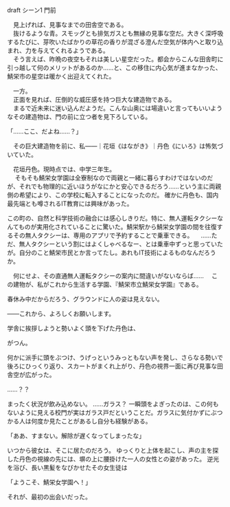 draft シーン1 門前

　見上げれば、見事なまでの田舎空である。  
　抜けるような青。スモッグとも排気ガスとも無縁の見事な空だ。大きく深呼吸するたびに、芽吹いたばかりの草花の香りが混ざる澄んだ空気が体内へと取り込まれ、力を与えてくれるようである。  
　そう言えば、昨晩の夜空もそれは美しい星空だった。都会からこんな田舎町に引っ越して何のメリットがあるのか……と、この移住に内心気が進まなかった、鯖栄市の星空は暖かく出迎えてくれた。

　一方。  
　正面を見れば、圧倒的な威圧感を持つ巨大な建造物である。  
　まるで近未来に迷い込んだようだ。こんな山奥には場違いと言ってもいいようなその建造物は、門の前に立つ者を見下ろしている。

「……ここ、だよね……？」

　その巨大建造物を前に、私――｜花垣《はながき》｜丹色《にいろ》は怖気づいていた。

　花垣丹色。現時点では、中学三年生。  
　
そもそも鯖栄女学園は全寮制なので両親と一緒に暮らすわけではないのだが、それでも物理的に近いほうがなにかと安心できるだろう……という主に両親側の希望により、この学校に転入することになったのだ。
確かに丹色も、国内最先端とも噂されるIT教育には興味があった。


この町の、自然と科学技術の融合には感心しきりだ。特に、無人運転タクシーなんてものが実用化されていることに驚いた。鯖栄駅から鯖栄女学園の間を往復するその無人タクシーは、専用のアプリで予約することで乗車できる。
　……ただ、無人タクシーという割にはよくしゃべるなー、とは乗車中ずっと思っていたが。自分のこと鯖栄市民とか言ってたし。あれもIT技術によるものなんだろうか。

　何にせよ、その直通無人運転タクシーの案内に間違いがないならば……
　この建物が、私がこれから生活する学園、『鯖栄市立鯖栄女学園』である。


春休み中だからだろう、グラウンドに人の姿は見えない。


――これから、よろしくお願いします。

学舎に挨拶しようと勢いよく頭を下げた丹色は、

がつん。

何かに派手に頭をぶつけ、うげっというみっともない声を発し、さらなる勢いで後ろにひっくり返り、スカートがまくれ上がり、丹色の視界一面に再び見事な田舎空が広がった。

……？？

まったく状況が飲み込めない。
……ガラス？
一瞬頭をよぎったのは、この何もないように見える校門が実はガラス戸だということだ。ガラスに気付かずにぶつかる人は何度か見たことがあるし自分も経験がある。

「ああ、すまない。解除が遅くなってしまったな」

いつから彼女は、そこに居たのだろう。
ゆっくりと上体を起こし、声の主を探した丹色の視線の先には、塀の上に腰掛けた一人の女性との姿があった。
逆光を浴び、長い黒髪をなびかせたその女生徒は

「ようこそ、鯖栄女学園へ！」

それが、最初の出会いだった。